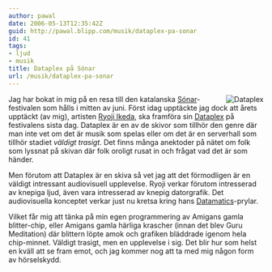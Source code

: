 ```yaml
---
author: pawal
date: 2006-05-13T12:35:42Z
guid: http://pawal.blipp.com/musik/dataplex-pa-sonar
id: 41
tags:
- ljud
- musik
title: Dataplex på Sónar
url: /musik/dataplex-pa-sonar
---
```


<img align="right" alt="Dataplex" title="Dataplex" class="alignright" src="http://blipp.com/misc/dataplex.jpg" />

Jag har bokat in mig på en resa till den katalanska <a
href="http://sonar.es/">Sónar</a>-festivalen som hålls i mitten av
juni. Först idag upptäckte jag dock att årets upptäckt (av mig),
artisten <a href="http://www.ryojiikeda.com/">Ryoji Ikeda</a>, ska
framföra sin <a href="http://www.ryojiikeda.com/datamatics/cd+%7C+dvd+%7C+publication/dataplex/">Dataplex</a>
på festivalens sista dag. Dataplex är en av de skivor som tillhör den
genre där man inte vet om det är musik som spelas eller om det är en
serverhall som tillhör stadiet <em>väldigt trasigt</em>. Det finns
många anektoder på nätet om folk som lyssnat på skivan där folk
oroligt rusat in och frågat vad det är som händer.

Men förutom att Dataplex är en skiva så vet jag att det förmodligen är
en väldigt intressant audiovisuell upplevelse. Ryoji verkar förutom
intresserad av knepiga ljud, även vara intresserad av knepig
datorgrafik. Det audiovisuella konceptet verkar just nu kretsa kring
hans <a href="http://www.ryojiikeda.com/type/audiovisual+concerts/datamatics+%5Bprototype-%5D/">Datamatics</a>-prylar.

Vilket får mig att tänka på min egen programmering av Amigans gamla
blitter-chip, eller Amigans gamla härliga krascher (innan det blev
Guru Meditation) där blittern löpte amok och grafiken bläddrade igenom
hela chip-minnet. Väldigt trasigt, men en upplevelse i sig. Det blir
hur som helst en kväll att se fram emot, och jag kommer nog att ta med
mig någon form av hörselskydd.